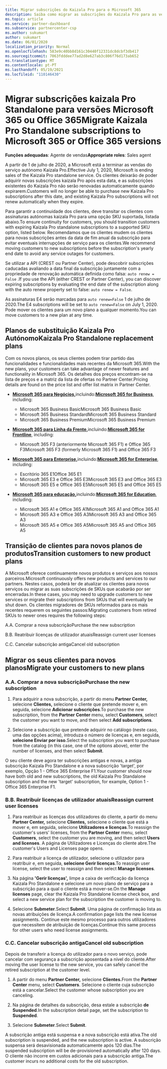 ```yaml
---
title: Migrar subscrições do Kaizala Pro para o Microsoft 365
description: Saiba como migrar as subscrições do Kaizala Pro para as versões Microsoft 365 ou Office 365. Leia este artigo para mais detalhes sobre a transição dos seus clientes.
ms.topic: article
ms.service: partner-dashboard
ms.subservice: partnercenter-csp
ms.author: sukumart
author: sukumart
ms.date: 06/01/2020
localization_priority: Normal
ms.openlocfilehash: 583e9c40bb8d161c30440f12331dc8dcbf3db417
ms.sourcegitcommit: 7063fdddee77ad2d8e627ab3c806f76d173ab652
ms.translationtype: MT
ms.contentlocale: pt-PT
ms.lasthandoff: 05/19/2021
ms.locfileid: "110146430"
---
```

# <a name="migrate-kaizala-pro-standalone-subscriptions-to-microsoft-365-or-office-365-versions"></a><span data-ttu-id="17be1-104">Migrar subscrições kaizala Pro Standalone para versões Microsoft 365 ou Office 365</span><span class="sxs-lookup"><span data-stu-id="17be1-104">Migrate Kaizala Pro Standalone subscriptions to Microsoft 365 or Office 365 versions</span></span>

<span data-ttu-id="17be1-105">**Funções adequadas**: Agente de vendas</span><span class="sxs-lookup"><span data-stu-id="17be1-105">**Appropriate roles**: Sales agent</span></span>

<span data-ttu-id="17be1-106">A partir de 1 de julho de 2020, a Microsoft está a terminar as vendas do serviço autónomo Kaizala Pro.</span><span class="sxs-lookup"><span data-stu-id="17be1-106">Effective July 1, 2020, Microsoft is ending sales of the Kaizala Pro standalone service.</span></span> <span data-ttu-id="17be1-107">Os clientes deixarão de poder adquirir novas subscrições kaizala Pro após esta data, e as subscrições existentes do Kaizala Pro não serão renovadas automaticamente quando expirarem.</span><span class="sxs-lookup"><span data-stu-id="17be1-107">Customers will no longer be able to purchase new Kaizala Pro subscriptions after this date, and existing Kaizala Pro subscriptions will not renew automatically when they expire.</span></span>

<span data-ttu-id="17be1-108">Para garantir a continuidade dos clientes, deve transitar os clientes com assinaturas autónomas kaizala Pro para uma opção SKU suportada, listada abaixo.</span><span class="sxs-lookup"><span data-stu-id="17be1-108">To ensure continuity for customers, you should transition customers with expiring Kaizala Pro standalone subscriptions to a supported SKU option, listed below.</span></span> <span data-ttu-id="17be1-109">Recomendamos que os clientes mudem os clientes para novas subscrições antes da data de fim anual da subscrição para evitar eventuais interrupções de serviço para os clientes.</span><span class="sxs-lookup"><span data-stu-id="17be1-109">We recommend moving customers to new subscriptions before the subscription's yearly end date to avoid any service outages for customers.</span></span>

<span data-ttu-id="17be1-110">Se utilizar a API (CREST ou Partner Center), pode descobrir subscrições caducadas avaliando a data final da subscrição juntamente com a propriedade de renovação automática definida como falsa: `auto renew = False` .</span><span class="sxs-lookup"><span data-stu-id="17be1-110">If you use the API (either CREST or Partner Center), you can discover expiring subscriptions by evaluating the end date of the subscription along with the auto renew property set to false: `auto renew = False`.</span></span>

<span data-ttu-id="17be1-111">As assinaturas E4 serão marcadas para `auto renew=False` 1 de julho de 2020.</span><span class="sxs-lookup"><span data-stu-id="17be1-111">The E4 subscriptions will be set to `auto renew=False` on July 1, 2020.</span></span> <span data-ttu-id="17be1-112">Pode mover os clientes para um novo plano a qualquer momento.</span><span class="sxs-lookup"><span data-stu-id="17be1-112">You can move customers to a new plan at any time.</span></span>

## <a name="kaizala-pro-standalone-replacement-plans"></a><span data-ttu-id="17be1-113">Planos de substituição Kaizala Pro Autónomo</span><span class="sxs-lookup"><span data-stu-id="17be1-113">Kaizala Pro Standalone replacement plans</span></span>

<span data-ttu-id="17be1-114">Com os novos planos, os seus clientes podem tirar partido das funcionalidades e funcionalidades mais recentes da Microsoft 365.</span><span class="sxs-lookup"><span data-stu-id="17be1-114">With the new plans, your customers can take advantage of newer features and functionality in Microsoft 365.</span></span> <span data-ttu-id="17be1-115">Os detalhes dos preços encontram-se na lista de preços e a matriz da lista de ofertas no Partner Center.</span><span class="sxs-lookup"><span data-stu-id="17be1-115">Pricing details are found on the price list and offer list matrix in Partner Center.</span></span>

- <span data-ttu-id="17be1-116">[**Microsoft 365 para Negócios,**](https://www.microsoft.com/microsoft-365/compare-all-microsoft-365-products?&activetab=tab:primaryr2)incluindo:</span><span class="sxs-lookup"><span data-stu-id="17be1-116">[**Microsoft 365 for Business**](https://www.microsoft.com/microsoft-365/compare-all-microsoft-365-products?&activetab=tab:primaryr2), including:</span></span>  
   - <span data-ttu-id="17be1-117">Microsoft 365 Business Basic</span><span class="sxs-lookup"><span data-stu-id="17be1-117">Microsoft 365 Business Basic</span></span>
   - <span data-ttu-id="17be1-118">Microsoft 365 Business Standard</span><span class="sxs-lookup"><span data-stu-id="17be1-118">Microsoft 365 Business Standard</span></span>
   - <span data-ttu-id="17be1-119">Microsoft 365 Business Premium</span><span class="sxs-lookup"><span data-stu-id="17be1-119">Microsoft 365 Business Premium</span></span>
    
- <span data-ttu-id="17be1-120">[**Microsoft 365 para Linha da Frente,**](https://www.microsoft.com/microsoft-365/microsoft-365-enterprise-f3?activetab=pivot:overviewtab)incluindo:</span><span class="sxs-lookup"><span data-stu-id="17be1-120">[**Microsoft 365 for Frontline**](https://www.microsoft.com/microsoft-365/microsoft-365-enterprise-f3?activetab=pivot:overviewtab), including:</span></span>
   - <span data-ttu-id="17be1-121">Microsoft 365 F3 (anteriormente Microsoft 365 F1) e Office 365 F3</span><span class="sxs-lookup"><span data-stu-id="17be1-121">Microsoft 365 F3 (formerly Microsoft 365 F1) and Office 365 F3</span></span>
    
- <span data-ttu-id="17be1-122">[**Microsoft 365 para Enterprise,**](https://www.microsoft.com/microsoft-365/compare-microsoft-365-enterprise-plans)incluindo:</span><span class="sxs-lookup"><span data-stu-id="17be1-122">[**Microsoft 365 for Enterprise**](https://www.microsoft.com/microsoft-365/compare-microsoft-365-enterprise-plans), including:</span></span> 
   - <span data-ttu-id="17be1-123">Escritório 365 E1</span><span class="sxs-lookup"><span data-stu-id="17be1-123">Office 365 E1</span></span>
   - <span data-ttu-id="17be1-124">Microsoft 365 E3 e Office 365 E3</span><span class="sxs-lookup"><span data-stu-id="17be1-124">Microsoft 365 E3 and Office 365 E3</span></span>
   - <span data-ttu-id="17be1-125">Microsoft 365 E5 e Office 365 E5</span><span class="sxs-lookup"><span data-stu-id="17be1-125">Microsoft 365 E5 and Office 365 E5</span></span>

- <span data-ttu-id="17be1-126">[**Microsoft 365 para educação,**](https://www.microsoft.com/education/buy-license/microsoft365)incluindo:</span><span class="sxs-lookup"><span data-stu-id="17be1-126">[**Microsoft 365 for Education**](https://www.microsoft.com/education/buy-license/microsoft365), including:</span></span> 
    - <span data-ttu-id="17be1-127">Microsoft 365 A1 e Office 365 A1</span><span class="sxs-lookup"><span data-stu-id="17be1-127">Microsoft 365 A1 and Office 365 A1</span></span>
    - <span data-ttu-id="17be1-128">Microsoft 365 A3 e Office 365 A3</span><span class="sxs-lookup"><span data-stu-id="17be1-128">Microsoft 365 A3 and Office 365 A3</span></span>
    - <span data-ttu-id="17be1-129">Microsoft 365 A5 e Office 365 A5</span><span class="sxs-lookup"><span data-stu-id="17be1-129">Microsoft 365 A5 and Office 365 A5</span></span>

## <a name="transition-customers-to-new-product-plans"></a><span data-ttu-id="17be1-130">Transição de clientes para novos planos de produtos</span><span class="sxs-lookup"><span data-stu-id="17be1-130">Transition customers to new product plans</span></span>

<span data-ttu-id="17be1-131">A Microsoft oferece continuamente novos produtos e serviços aos nossos parceiros.</span><span class="sxs-lookup"><span data-stu-id="17be1-131">Microsoft continuously offers new products and services to our partners.</span></span> <span data-ttu-id="17be1-132">Nestes casos, poderá ter de atualizar os clientes para novos serviços ou migrar as suas subscrições de SKUs que acabarão por ser encerradas.</span><span class="sxs-lookup"><span data-stu-id="17be1-132">In these cases, you may need to upgrade customers to new services or migrate their subscriptions from SKUs that will eventually be shut down.</span></span> <span data-ttu-id="17be1-133">Os clientes migradores de SKUs reformados para os mais recentes requerem os seguintes passos:</span><span class="sxs-lookup"><span data-stu-id="17be1-133">Migrating customers from retired SKUs to newer ones requires the following steps:</span></span>

<span data-ttu-id="17be1-134">A.</span><span class="sxs-lookup"><span data-stu-id="17be1-134">A.</span></span> <span data-ttu-id="17be1-135">Comprar a nova subscrição</span><span class="sxs-lookup"><span data-stu-id="17be1-135">Purchase the new subscription</span></span>

<span data-ttu-id="17be1-136">B.</span><span class="sxs-lookup"><span data-stu-id="17be1-136">B.</span></span> <span data-ttu-id="17be1-137">Reatribuir licenças de utilizador atuais</span><span class="sxs-lookup"><span data-stu-id="17be1-137">Reassign current user licenses</span></span>

<span data-ttu-id="17be1-138">C.</span><span class="sxs-lookup"><span data-stu-id="17be1-138">C.</span></span> <span data-ttu-id="17be1-139">Cancelar subscrição antiga</span><span class="sxs-lookup"><span data-stu-id="17be1-139">Cancel old subscription</span></span>


## <a name="migrate-your-customers-to-new-plans"></a><span data-ttu-id="17be1-140">Migrar os seus clientes para novos planos</span><span class="sxs-lookup"><span data-stu-id="17be1-140">Migrate your customers to new plans</span></span>

### <a name="a-purchase-the-new-subscription"></a><span data-ttu-id="17be1-141">A.</span><span class="sxs-lookup"><span data-stu-id="17be1-141">A.</span></span> <span data-ttu-id="17be1-142">Comprar a nova subscrição</span><span class="sxs-lookup"><span data-stu-id="17be1-142">Purchase the new subscription</span></span>

1. <span data-ttu-id="17be1-143">Para adquirir a nova subscrição, a partir do menu **Partner Center,** selecione **Clientes,** selecione o cliente que pretende mover e, em seguida, selecione **Adicionar subscrições**.</span><span class="sxs-lookup"><span data-stu-id="17be1-143">To purchase the new subscription, from the **Partner Center** menu, select **Customers**, select the customer you want to move, and then select **Add subscriptions**.</span></span>

2. <span data-ttu-id="17be1-144">Selecione a subscrição que pretende adquirir no catálogo (neste caso, uma das opções acima), introduza o número de licenças e, em seguida, **selecione Enviar por isso**.</span><span class="sxs-lookup"><span data-stu-id="17be1-144">Select the subscription you want to purchase from the catalog (in this case, one of the options above), enter the number of licenses, and then select **Submit**.</span></span>

<span data-ttu-id="17be1-145">O seu cliente deve agora ter subscrições antigas e novas, a antiga subscrição Kaizala Pro Standalone e a nova subscrição 'target', por exemplo, Opção 1 - Office 365 Enterprise F1.</span><span class="sxs-lookup"><span data-stu-id="17be1-145">Your customer should now have both old and new subscriptions, the old Kaizala Pro Standalone subscription and the new 'target' subscription, for example, Option 1 - Office 365 Enterprise F1.</span></span>

### <a name="b-reassign-current-user-licenses"></a><span data-ttu-id="17be1-146">B.</span><span class="sxs-lookup"><span data-stu-id="17be1-146">B.</span></span> <span data-ttu-id="17be1-147">Reatribuir licenças de utilizador atuais</span><span class="sxs-lookup"><span data-stu-id="17be1-147">Reassign current user licenses</span></span>

1. <span data-ttu-id="17be1-148">Para reatribuir as licenças dos utilizadores do cliente, a partir do menu **Partner Center,** selecione **Clientes,** selecione o cliente que está a mover e, em seguida, selecione **Utilizadores e licenças**.</span><span class="sxs-lookup"><span data-stu-id="17be1-148">To reassign the customer's users' licenses, from the **Partner Center** menu, select **Customers**, select the customer you are moving, and then select **Users and licenses**.</span></span> <span data-ttu-id="17be1-149">A página de Utilizadores e Licenças do cliente abre.</span><span class="sxs-lookup"><span data-stu-id="17be1-149">The customer's Users and Licenses page opens.</span></span>

2. <span data-ttu-id="17be1-150">Para reatribuir a licença de utilizador, selecione o utilizador para reatribuir e, em seguida, **selecione Gerir licenças**.</span><span class="sxs-lookup"><span data-stu-id="17be1-150">To reassign user license, select the user to reassign and then select **Manage licenses**.</span></span>

3. <span data-ttu-id="17be1-151">Na página **'Gerir licenças',** limpe a caixa de verificação da licença Kaizala Pro Standalone e selecione um novo plano de serviço para a subscrição para a qual o cliente está a mover-se.</span><span class="sxs-lookup"><span data-stu-id="17be1-151">On the **Manage licenses** page, clear the Kaizala Pro Standalone license check box, and select a new service plan for the subscription the customer is moving to.</span></span>

4.  <span data-ttu-id="17be1-152">Selecione **Submeter**.</span><span class="sxs-lookup"><span data-stu-id="17be1-152">Select **Submit**.</span></span> <span data-ttu-id="17be1-153">Uma página de confirmação lista as novas atribuições de licença.</span><span class="sxs-lookup"><span data-stu-id="17be1-153">A confirmation page lists the new license assignments.</span></span> <span data-ttu-id="17be1-154">Continue este mesmo processo para outros utilizadores que necessitem de atribuição de licenças.</span><span class="sxs-lookup"><span data-stu-id="17be1-154">Continue this same process for other users who need license assignments.</span></span>

### <a name="c-cancel-old-subscription"></a><span data-ttu-id="17be1-155">C.</span><span class="sxs-lookup"><span data-stu-id="17be1-155">C.</span></span> <span data-ttu-id="17be1-156">Cancelar subscrição antiga</span><span class="sxs-lookup"><span data-stu-id="17be1-156">Cancel old subscription</span></span>

<span data-ttu-id="17be1-157">Depois de transferir a licença do utilizador para o novo serviço, pode cancelar com segurança a subscrição aposentada a nível do cliente.</span><span class="sxs-lookup"><span data-stu-id="17be1-157">After moving the user license to the new service, you can safely cancel the retired subscription at the customer level.</span></span>

1.  <span data-ttu-id="17be1-158">A partir do menu **Partner Center,** selecione **Clientes.**</span><span class="sxs-lookup"><span data-stu-id="17be1-158">From the **Partner Center** menu, select **Customers**.</span></span> <span data-ttu-id="17be1-159">Selecione o cliente cuja subscrição está a cancelar.</span><span class="sxs-lookup"><span data-stu-id="17be1-159">Select the customer whose subscription you are canceling.</span></span>

2.  <span data-ttu-id="17be1-160">Na página de detalhes da subscrição, desa estale a subscrição **de Suspended**.</span><span class="sxs-lookup"><span data-stu-id="17be1-160">In the subscription detail page, set the subscription to **Suspended**.</span></span>

3.  <span data-ttu-id="17be1-161">Selecione **Submeter**.</span><span class="sxs-lookup"><span data-stu-id="17be1-161">Select **Submit**.</span></span>

<span data-ttu-id="17be1-162">A subscrição antiga está suspensa e a nova subscrição está ativa.</span><span class="sxs-lookup"><span data-stu-id="17be1-162">The old subscription is suspended, and the new subscription is active.</span></span> <span data-ttu-id="17be1-163">A subscrição suspensa será desavisionada automaticamente após 120 dias.</span><span class="sxs-lookup"><span data-stu-id="17be1-163">The suspended subscription will be de-provisioned automatically after 120 days.</span></span> <span data-ttu-id="17be1-164">O cliente não incorre em custos adicionais para a subscrição antiga.</span><span class="sxs-lookup"><span data-stu-id="17be1-164">The customer incurs no additional costs for the old subscription.</span></span>

